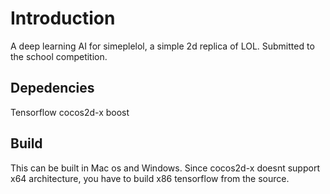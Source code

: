# Introduction
A deep learning AI for simeplelol, a simple 2d replica of LOL. Submitted to the school competition.

## Depedencies
Tensorflow cocos2d-x boost

## Build
This can be built in Mac os and Windows. Since cocos2d-x doesnt support x64 architecture, you have to build x86 tensorflow from the source. 
